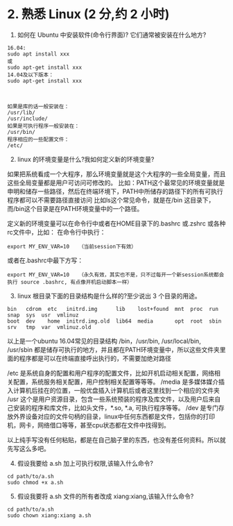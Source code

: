 # 2. 熟悉 Linux (2 分,约 2 小时)
1. 如何在 Ubuntu 中安装软件(命令行界面)? 它们通常被安装在什么地方?
```
16.04:
sudo apt install xxx
或
sudo apt-get install xxx 
14.04及以下版本：
sudo apt-get install xxx



如果是库的话一般安装在：
/usr/lib/
/usr/include/
如果是可执行程序一般安装在：
/usr/bin/
程序相应的一些配置文件：
/etc/

```
2. linux 的环境变量是什么?我如何定义新的环境变量?

如果把系统看成一个大程序，那么环境变量就是这个大程序的一些全局变量，而且这些全局变量都是用户可访问可修改的。
比如：PATH这个最常见的环境变量就是申明和储存一些路径，然后在终端环境下，PATH中所储存的路径下的所有可执行程序都可以不需要路径直接访问
比如ls这个常见命令，就是在/bin 这目录下，而/bin这个目录是在PATH环境变量中的一个路径。

定义新的环境变量可以在命令行中或者在HOME目录下的.bashrc 或.zshrc 或各种rc文件中，比如：
在命令行中执行： 
```
export MY_ENV_VAR=10   （当前session下有效）
```
或者在.bashrc中最下方写： 
```
export MY_ENV_VAR=10   （永久有效，其实也不是，只不过每开一个新session系统都会执行 source .bashrc, 有点像开机启动脚本一样）
```

3. linux 根目录下面的目录结构是什么样的?至少说出 3 个目录的用途。

```
bin   cdrom  etc   initrd.img      lib    lost+found  mnt  proc  run   snap  sys  usr  vmlinuz
boot  dev    home  initrd.img.old  lib64  media       opt  root  sbin  srv   tmp  var  vmlinuz.old
```
以上是一个ubuntu 16.04常见的目录结构
/bin，/usr/bin, /usr/local/bin, /usr/sbin 都是储存可执行的地方，并且都在PATH环境变量中，所以这些文件夹里面的程序都是可以在终端直接呼出执行的，不需要加绝对路径

/etc 是系统自身的配置和用户程序的配置文件，比如开机启动相关配置，网络相关配置，系统服务相关配置，用户控制相关配置等等等。
/media 是多媒体媒介插入计算机后挂在的位置，一般优盘插入计算机后或者这里找到一个相应的文件夹
/usr 这个是用户资源目录，包含一些系统预装的程序及库文件，以及用户后来自己安装的程序和库文件，比如头文件，*.so, *.a, 可执行程序等等。
/dev 是专门存放外界设备对应的文件句柄的目录，linux中任何东西都是文件，包括你的打印机，网卡，网络借口等等，甚至cpu状态都在文件中找得到。

以上纯手写没有任何粘贴，都是在自己脑子里的东西，也没有差任何资料。所以就先写这么多吧。

4. 假设我要给 a.sh 加上可执行权限,该输入什么命令?

```
cd path/to/a.sh
sudo chmod +x a.sh
```

5. 假设我要将 a.sh 文件的所有者改成 xiang:xiang,该输入什么命令?

```
cd path/to/a.sh
sudo chown xiang:xiang a.sh
```

